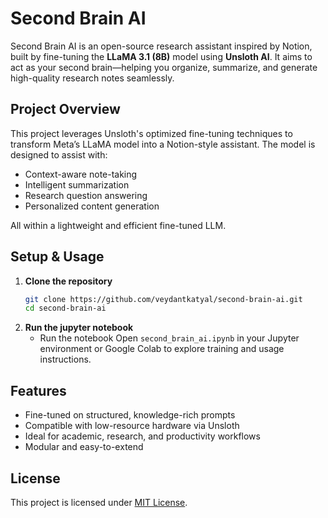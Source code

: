 # Second Brain AI

Second Brain AI is an open-source research assistant inspired by Notion, built by fine-tuning the **LLaMA 3.1 (8B)** model using **Unsloth AI**. It aims to act as your second brain—helping you organize, summarize, and generate high-quality research notes seamlessly.

## Project Overview

This project leverages Unsloth's optimized fine-tuning techniques to transform Meta’s LLaMA model into a Notion-style assistant. The model is designed to assist with:

- Context-aware note-taking
- Intelligent summarization
- Research question answering
- Personalized content generation

All within a lightweight and efficient fine-tuned LLM.


## Setup & Usage

1. **Clone the repository**
   ```bash
   git clone https://github.com/veydantkatyal/second-brain-ai.git
   cd second-brain-ai
   ```
2. **Run the jupyter notebook**
   - Run the notebook Open `second_brain_ai.ipynb` in your Jupyter environment or Google Colab to explore training and usage instructions.
   
## Features
- Fine-tuned on structured, knowledge-rich prompts
- Compatible with low-resource hardware via Unsloth
- Ideal for academic, research, and productivity workflows
- Modular and easy-to-extend

## License
This project is licensed under [MIT License](https://github.com/veydantkatyal/second-brain-ai/blob/main/LICENSE).
